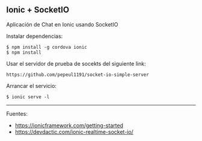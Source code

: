 ## Ionic + SocketIO

Aplicación de Chat en Ionic usando SocketIO

Instalar dependencias:

    $ npm install -g cordova ionic
    $ npm install

Usar el servidor de prueba de socekts del siguiente link:

    https://github.com/pepeul1191/socket-io-simple-server

Arrancar el servicio:

    $ ionic serve -l

---

Fuentes:

+ https://ionicframework.com/getting-started
+ https://devdactic.com/ionic-realtime-socket-io/